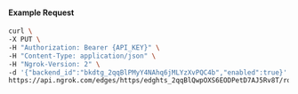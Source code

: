 <!-- Code generated for API Clients. DO NOT EDIT. -->

#### Example Request

```bash
curl \
-X PUT \
-H "Authorization: Bearer {API_KEY}" \
-H "Content-Type: application/json" \
-H "Ngrok-Version: 2" \
-d '{"backend_id":"bkdtg_2qqBlPMyY4NAhq6jMLYzXvPQC4b","enabled":true}' \
https://api.ngrok.com/edges/https/edghts_2qqBlQwpOXS6EODPetD7AJ5Rv8T/routes/edghtsrt_2qqBlWiNxILaGN9lwvYRshpkn9M/backend
```
